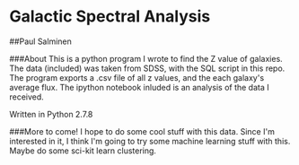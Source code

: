 # Galactic Spectral Analysis
##Paul Salminen

###About
This is a python program I wrote to find the Z value of galaxies. The data (included) was taken from SDSS, with the SQL script in this repo. The program exports a .csv file of all z values, and the each galaxy's average flux. The ipython notebook inluded is an analysis of the data I received. 

Written in Python 2.7.8

###More to come!
I hope to do some cool stuff with this data. Since I'm interested in it, I think I'm going to try some machine learning stuff with this. Maybe do some sci-kit learn clustering. 
